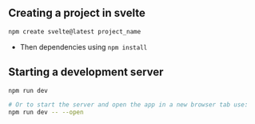 ## Creating a project in svelte

```bash
npm create svelte@latest project_name
```
- Then dependencies using `npm install`

## Starting a development server
```bash
npm run dev

# Or to start the server and open the app in a new browser tab use:
npm run dev -- --open
```
